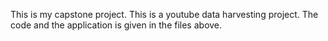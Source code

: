 This is my capstone project. This is a youtube data harvesting project. The code and the application is given in the files above.
